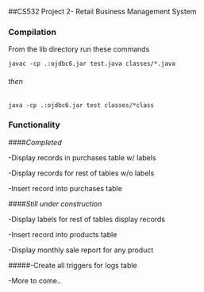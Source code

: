 ##CS532 Project 2- Retail Business Management System

### Compilation
From the lib directory run these commands

    javac -cp .:ojdbc6.jar test.java classes/*.java
###### then

    java -cp .:ojdbc6.jar test classes/*class

### Functionality
####*Completed*

-Display records in purchases table w/ labels

-Display records for rest of tables w/o labels

-Insert record into purchases table
  

####*Still under construction*

-Display labels for rest of tables display records

-Insert record into products table

-Display monthly sale report for any product

#####-Create all triggers for logs table

-More to come..







